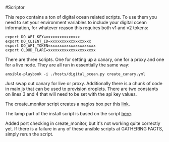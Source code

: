 #Scriptor

This repo contains a ton of digital ocean related scripts.  To use them you need to set your environment variables to include your digital ocean information, for whatever reason this requires both v1 and v2 tokens:

    export DO_API_KEY=xxxxxxxxxxxxxxx
    export DO_CLIENT_ID=xxxxxxxxxxxxxxxxxx
    export DO_API_TOKEN=xxxxxxxxxxxxxxxxxxxx
    export CLOUD_FLARE=xxxxxxxxxxxxxxxxxxxxx

There are three scripts.  One for setting up a canary, one for a proxy and one for a live node.  They are all run in essentially the same way:

	ansible-playbook -i ./hosts/digital_ocean.py create_canary.yml

Just swap out canary for live or proxy.  Additionally there is a chunk of code in main.js that can be used to provision droplets.  There are two constants on lines 3 and 4 that will need to be set with the api key values.

The create_monitor script creates a nagios box per this [link](https://www.digitalocean.com/community/tutorials/how-to-install-nagios-4-and-monitor-your-servers-on-ubuntu-14-04).    

The lamp part of the install script is based on the script [here](http://configure.systems/series-ansible-lamp-stack-mysql-secure-installation-p3/).

Added port checking in create_monitor, but it's not working quite correctly yet.  If there is a failure in any of these ansible scripts at GATHERING FACTS, simply rerun the script.
